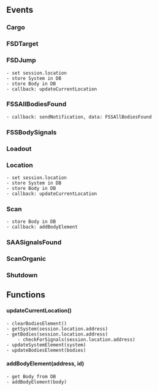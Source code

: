 ## Events

### Cargo
### FSDTarget
### FSDJump
    - set session.location
    - store System in DB
    - store Body in DB
    - callback: updateCurrentLocation

### FSSAllBodiesFound
    - callback: sendNotification, data: FSSAllBodiesFound

### FSSBodySignals
### Loadout
### Location
    - set session.location
    - store System in DB
    - store Body in DB
    - callback: updateCurrentLocation

### Scan
    - store Body in DB
    - callback: addBodyElement

### SAASignalsFound
### ScanOrganic
### Shutdown

## Functions
#### updateCurrentLocation()
    - clearBodiesElement()
    - getSystem(session.location.address)
    - getBodies(session.location.address)
        - checkForSignals(session.location.address)
    - updateSystemElement(system)
    - updateBodiesElement(bodies)

#### addBodyElement(address, id)
    - get Body from DB
    - addBodyElement(body)

